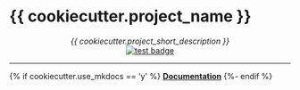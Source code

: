 # {{ cookiecutter.project_name }}

<div align="center">
<em>{{ cookiecutter.project_short_description }}</em>
</div>

<div align="center">
<a href="https://github.com/{{cookiecutter.github_username}}/{{cookiecutter.project_slug}}/actions/workflows/test.yml" target="_blank">
    <img src="https://github.com/{{cookiecutter.github_username}}/{{cookiecutter.project_slug}}/actions/workflows/test.yml/badge.svg" alt="test badge">
</a>
</div>

---

{% if cookiecutter.use_mkdocs == 'y' %}
[**Documentation**](https://{{cookiecutter.github_username}}.github.io/{{cookiecutter.project_slug}})
{%- endif %}
